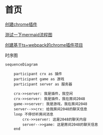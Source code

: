 # 首页

[创建chrome插件](./docs/crx/create.md)

[测试一下mermaid流程图](./docs/crx/flow.md)

[创建基于ts+webpack的chrome插件项目](./docs/ts/crx-ts.md)


时序图
```mermaid
sequenceDiagram

    participant crx as 插件
    participant game as 游戏
    participant server as 服务器

    crx->>server: 我是插件，我空闲
    crx->>server: 我是插件，我在房间2048
    game->>server: 我是游戏，我在房间2048
    server-->>crx: 给我房间2048的聊天信息
    loop 不停侦听房间消息
        crx->>server: 这是2048的聊天内容
        server-->>game: 这是房间2048的聊天信息
    end


```